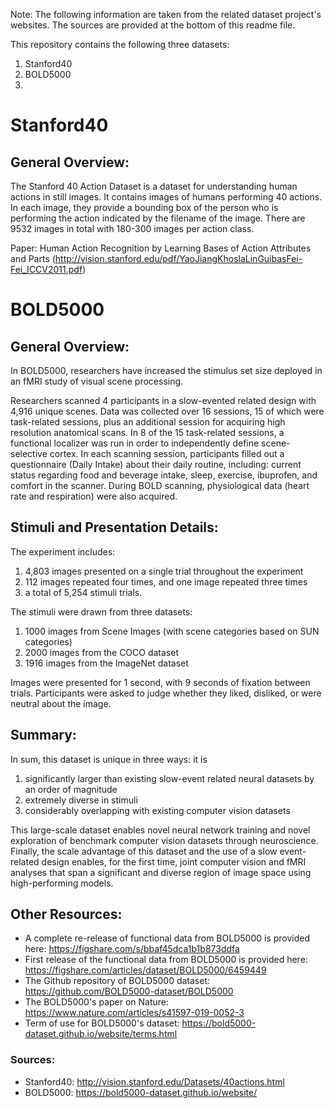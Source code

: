Note: The following information are taken from the related dataset project's websites. The sources are provided at the bottom of this readme file.

This repository contains the following three datasets:

1) Stanford40
2) BOLD5000
3) 

# Stanford40

## General Overview:

The Stanford 40 Action Dataset is a dataset for understanding human actions in still images. It contains images of humans performing 40 actions. In each image, they provide a bounding box of the person who is performing the action indicated by the filename of the image. There are 9532 images in total with 180-300 images per action class.

Paper: Human Action Recognition by Learning Bases of Action Attributes and Parts (http://vision.stanford.edu/pdf/YaoJiangKhoslaLinGuibasFei-Fei_ICCV2011.pdf)

# BOLD5000

## General Overview:

In BOLD5000, researchers have increased the stimulus set size deployed in an fMRI study of visual scene processing.

Researchers scanned 4 participants in a slow-evented related design with 4,916 unique scenes.
Data was collected over 16 sessions, 15 of which were task-related sessions, plus an additional session for acquiring high resolution anatomical scans.
In 8 of the 15 task-related sessions, a functional localizer was run in order to independently define scene-selective cortex.
In each scanning session, participants filled out a questionnaire (Daily Intake) about their daily routine, including: current status regarding food and beverage intake, sleep, exercise, ibuprofen, and comfort in the scanner. 
During BOLD scanning, physiological data (heart rate and respiration) were also acquired.

## Stimuli and Presentation Details:
The experiment includes:

1) 4,803 images presented on a single trial throughout the experiment
2) 112 images repeated four times, and one image repeated three times
3) a total of 5,254 stimuli trials.

The stimuli were drawn from three datasets:

1) 1000 images from Scene Images (with scene categories based on SUN categories)
2) 2000 images from the COCO dataset
3) 1916 images from the ImageNet dataset

Images were presented for 1 second, with 9 seconds of fixation between trials. Participants were asked to judge whether they liked, disliked, or were neutral about the image.

## Summary:

In sum, this dataset is unique in three ways: it is

1) significantly larger than existing slow-event related neural datasets by an order of magnitude
2) extremely diverse in stimuli
3) considerably overlapping with existing computer vision datasets

This large-scale dataset enables novel neural network training and novel exploration of benchmark computer vision datasets through neuroscience. Finally, the scale advantage of this dataset and the use of a slow event-related design enables, for the first time, joint computer vision and fMRI analyses that span a significant and diverse region of image space using high-performing models.

## Other Resources:
+ A complete re-release of functional data from BOLD5000 is provided here: https://figshare.com/s/bbaf45dca1b1b873ddfa
+ First release of the functional data from BOLD5000 is provided here: https://figshare.com/articles/dataset/BOLD5000/6459449
+ The Github repository of BOLD5000 dataset: https://github.com/BOLD5000-dataset/BOLD5000
+ The BOLD5000's paper on Nature: https://www.nature.com/articles/s41597-019-0052-3
+ Term of use for BOLD5000's dataset: https://bold5000-dataset.github.io/website/terms.html

### Sources: 
+ Stanford40: http://vision.stanford.edu/Datasets/40actions.html
+ BOLD5000: https://bold5000-dataset.github.io/website/
